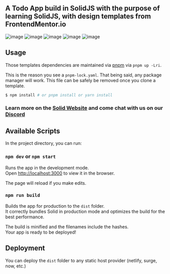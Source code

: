 ## A Todo App build in SolidJS with the purpose of learning SolidJS, with design templates from FrontendMentor.io
![image](https://user-images.githubusercontent.com/48730475/214680402-9880add1-5177-4e97-80b4-d8a942350e82.png)
![image](https://user-images.githubusercontent.com/48730475/214680591-7a3c81fe-2c48-43d8-9bfb-c9b9fec943f6.png)
![image](https://user-images.githubusercontent.com/48730475/214680653-e1ca6ee9-7aec-4a69-ab5d-c8e628ad4fe5.png)
![image](https://user-images.githubusercontent.com/48730475/214680745-d9e8a380-30da-47fc-a35d-f33decd73ba8.png)
![image](https://user-images.githubusercontent.com/48730475/214680818-e4c8d849-62c9-4234-abda-9e4139981262.png)

## Usage

Those templates dependencies are maintained via [pnpm](https://pnpm.io) via `pnpm up -Lri`.

This is the reason you see a `pnpm-lock.yaml`. That being said, any package manager will work. This file can be safely be removed once you clone a template.

```bash
$ npm install # or pnpm install or yarn install
```

### Learn more on the [Solid Website](https://solidjs.com) and come chat with us on our [Discord](https://discord.com/invite/solidjs)

## Available Scripts

In the project directory, you can run:

### `npm dev` or `npm start`

Runs the app in the development mode.<br>
Open [http://localhost:3000](http://localhost:3000) to view it in the browser.

The page will reload if you make edits.<br>

### `npm run build`

Builds the app for production to the `dist` folder.<br>
It correctly bundles Solid in production mode and optimizes the build for the best performance.

The build is minified and the filenames include the hashes.<br>
Your app is ready to be deployed!

## Deployment

You can deploy the `dist` folder to any static host provider (netlify, surge, now, etc.)
